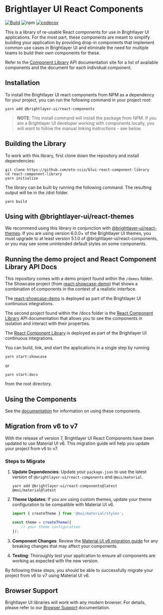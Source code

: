 # Brightlayer UI React Components

[![Build](https://github.com/etn-ccis/blui-react-component-library/actions/workflows/blui-ci.yml/badge.svg?branch=master)](https://github.com/etn-ccis/blui-react-component-library/actions/workflows/blui-ci.yml)
![npm](https://img.shields.io/npm/v/@brightlayer-ui/react-components?label=%40brightlayer-ui%2Freact-components) [![codecov](https://codecov.io/gh/etn-ccis/blui-react-component-library/branch/master/graph/badge.svg?token=HQFW5YF7WP)](https://codecov.io/gh/etn-ccis/blui-react-component-library)

This is a library of re-usable React components for use in Brightlayer UI applications. For the most part, these components are meant to simplify building your application by providing drop-in components that implement common use cases in Brightlayer UI and eliminate the need for multiple teams to build their own components for these.

Refer to the [Component Library](https://brightlayer-ui-components.github.io/react) API documentation site for a list of available components and the document for each individual component.

## Installation

To install the Brightlayer UI react components from NPM as a dependency for your project, you can run the following command in your project root:

```shell
yarn add @brightlayer-ui/react-components
```

> **NOTE**: This install command will install the package from NPM. If you are a Brightlayer UI developer working with components locally, you will want to follow the manual linking instructions - see below.

## Building the Library

To work with this library, first clone down the repository and install dependencies:

```shell
git clone https://github.com/etn-ccis/blui-react-component-library
cd react-component-library
yarn initialize
```

The library can be built by running the following command. The resulting output will be in the /dist folder.

```shell
yarn build
```

## Using with @brightlayer-ui/react-themes

We recommend using this library in conjunction with [@brightlayer-ui/react-themes](https://www.npmjs.com/package/@brightlayer-ui/react-themes). If you are using version 6.0.0+ of the Brightlayer UI themes, you must upgrade to at least version 5.1.0 of @brightlayer-ui/react-components, or you may see some unintended default styles on some components.

## Running the demo project and React Component Library API Docs

This repository comes with a demo project found within the `/demos` folder.
The Showcase project (from [react-showcase-demo](https://github.com/etn-ccis/blui-react-showcase-demo)) that shows a combination of components in the context of a realistic interface.

The [react-showcase-demo](https://blui-react-showcase.web.app/templates/dashboard) is deployed as part of the Brightlayer UI continuous integrations.

The second project found within the /docs folder is the [React Component Library](https://github.com/etn-ccis/blui-react-component-library/tree/master/docs) API documentation that allows you to see the components in isolation and interact with their properties.

The [React Component Library](https://brightlayer-ui-components.github.io/react/) is deployed as part of the Brightlayer UI continuous integrations.

You can build, link, and start the applications in a single step by running

```shell
yarn start:showcase
```

or

```shell
yarn start:docs
```

from the root directory.

## Using the Components

See the [documentation](https://brightlayer-ui-components.github.io/react) for information on using these components.

## Migration from v6 to v7

With the release of version 7, Brightlayer UI React Components have been updated to use Material UI v6. This migration guide will help you update your project from v6 to v7.

### Steps to Migrate

1. **Update Dependencies**: Update your `package.json` to use the latest version of `@brightlayer-ui/react-components` and `@mui/material`.

    ```shell
    yarn add @brightlayer-ui/react-components@latest @mui/material@latest
    ```

2. **Theme Updates**: If you are using custom themes, update your theme configuration to be compatible with Material UI v6.

    ```javascript
    import { createTheme } from '@mui/material/styles';

    const theme = createTheme({
        // your theme configuration
    });
    ```

3. **Component Changes**: Review the [Material UI v6 migration guide](https://mui.com/guides/migration-v4/) for any breaking changes that may affect your components.

4. **Testing**: Thoroughly test your application to ensure all components are working as expected with the new version.

By following these steps, you should be able to successfully migrate your project from v6 to v7 using Material UI v6.

## Browser Support

Brightlayer UI libraries will work with any modern browser. For details, please refer to our [Browser Support](https://brightlayer-ui.github.io/development/frameworks-web/react#browser-support) documentation.

